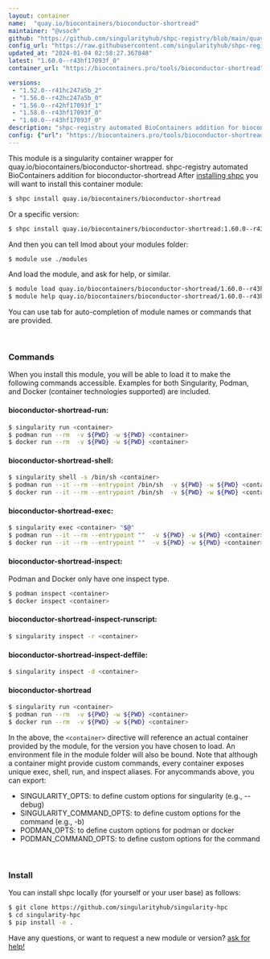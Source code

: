 ```yaml
---
layout: container
name:  "quay.io/biocontainers/bioconductor-shortread"
maintainer: "@vsoch"
github: "https://github.com/singularityhub/shpc-registry/blob/main/quay.io/biocontainers/bioconductor-shortread/container.yaml"
config_url: "https://raw.githubusercontent.com/singularityhub/shpc-registry/main/quay.io/biocontainers/bioconductor-shortread/container.yaml"
updated_at: "2024-01-04 02:58:27.367848"
latest: "1.60.0--r43hf17093f_0"
container_url: "https://biocontainers.pro/tools/bioconductor-shortread"

versions:
 - "1.52.0--r41hc247a5b_2"
 - "1.56.0--r42hc247a5b_0"
 - "1.56.0--r42hf17093f_1"
 - "1.58.0--r43hf17093f_0"
 - "1.60.0--r43hf17093f_0"
description: "shpc-registry automated BioContainers addition for bioconductor-shortread"
config: {"url": "https://biocontainers.pro/tools/bioconductor-shortread", "maintainer": "@vsoch", "description": "shpc-registry automated BioContainers addition for bioconductor-shortread", "latest": {"1.60.0--r43hf17093f_0": "sha256:b9ccdc86da92a7338b1c88836c1ef5510461e4851201362cddd8fd774e62fdf9"}, "tags": {"1.52.0--r41hc247a5b_2": "sha256:77cb697d362696e9e66c70ed1131bf515a713d42d304038d788e73b1b1b1927a", "1.56.0--r42hc247a5b_0": "sha256:d5eafad82984223bd84e7af53b29a1adbf9591e7db27630875774fe3b97e77ac", "1.56.0--r42hf17093f_1": "sha256:3a56d14e6443f2de3cebfb63c790875f293735a68b81fdbe69d9a4b77b98728c", "1.58.0--r43hf17093f_0": "sha256:bc0eec4e3bccc18e0a1d5d9fe29b55e78a749fa44ab0a6bccdcc8d2d439ad6d7", "1.60.0--r43hf17093f_0": "sha256:b9ccdc86da92a7338b1c88836c1ef5510461e4851201362cddd8fd774e62fdf9"}, "docker": "quay.io/biocontainers/bioconductor-shortread"}
---
```


This module is a singularity container wrapper for quay.io/biocontainers/bioconductor-shortread.
shpc-registry automated BioContainers addition for bioconductor-shortread
After [installing shpc](#install) you will want to install this container module:


```bash
$ shpc install quay.io/biocontainers/bioconductor-shortread
```

Or a specific version:

```bash
$ shpc install quay.io/biocontainers/bioconductor-shortread:1.60.0--r43hf17093f_0
```

And then you can tell lmod about your modules folder:

```bash
$ module use ./modules
```

And load the module, and ask for help, or similar.

```bash
$ module load quay.io/biocontainers/bioconductor-shortread/1.60.0--r43hf17093f_0
$ module help quay.io/biocontainers/bioconductor-shortread/1.60.0--r43hf17093f_0
```

You can use tab for auto-completion of module names or commands that are provided.

<br>

### Commands

When you install this module, you will be able to load it to make the following commands accessible.
Examples for both Singularity, Podman, and Docker (container technologies supported) are included.

#### bioconductor-shortread-run:

```bash
$ singularity run <container>
$ podman run --rm  -v ${PWD} -w ${PWD} <container>
$ docker run --rm  -v ${PWD} -w ${PWD} <container>
```

#### bioconductor-shortread-shell:

```bash
$ singularity shell -s /bin/sh <container>
$ podman run --it --rm --entrypoint /bin/sh  -v ${PWD} -w ${PWD} <container>
$ docker run --it --rm --entrypoint /bin/sh  -v ${PWD} -w ${PWD} <container>
```

#### bioconductor-shortread-exec:

```bash
$ singularity exec <container> "$@"
$ podman run --it --rm --entrypoint ""  -v ${PWD} -w ${PWD} <container> "$@"
$ docker run --it --rm --entrypoint ""  -v ${PWD} -w ${PWD} <container> "$@"
```

#### bioconductor-shortread-inspect:

Podman and Docker only have one inspect type.

```bash
$ podman inspect <container>
$ docker inspect <container>
```

#### bioconductor-shortread-inspect-runscript:

```bash
$ singularity inspect -r <container>
```

#### bioconductor-shortread-inspect-deffile:

```bash
$ singularity inspect -d <container>
```



#### bioconductor-shortread

```bash
$ singularity run <container>
$ podman run --rm  -v ${PWD} -w ${PWD} <container>
$ docker run --rm  -v ${PWD} -w ${PWD} <container>
```


In the above, the `<container>` directive will reference an actual container provided
by the module, for the version you have chosen to load. An environment file in the
module folder will also be bound. Note that although a container
might provide custom commands, every container exposes unique exec, shell, run, and
inspect aliases. For anycommands above, you can export:

 - SINGULARITY_OPTS: to define custom options for singularity (e.g., --debug)
 - SINGULARITY_COMMAND_OPTS: to define custom options for the command (e.g., -b)
 - PODMAN_OPTS: to define custom options for podman or docker
 - PODMAN_COMMAND_OPTS: to define custom options for the command

<br>

### Install

You can install shpc locally (for yourself or your user base) as follows:

```bash
$ git clone https://github.com/singularityhub/singularity-hpc
$ cd singularity-hpc
$ pip install -e .
```

Have any questions, or want to request a new module or version? [ask for help!](https://github.com/singularityhub/singularity-hpc/issues)